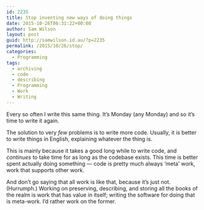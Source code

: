 ```yaml
---
id: 2235
title: Stop inventing new ways of doing things
date: 2015-10-26T06:31:22+00:00
author: Sam Wilson
layout: post
guid: http://samwilson.id.au/?p=2235
permalink: /2015/10/26/stop/
categories:
  - Programming
tags:
  - archiving
  - code
  - describing
  - Programming
  - Work
  - Writing
---
```

Every so often I write this same thing. It’s Monday (any Monday) and so it’s time to write it again.

The solution to very _few_ problems is to write more code. Usually, it is better to write things in English, explaining whatever the thing is.

This is mainly because it takes a good long while to write code, and _continues_ to take time for as long as the codebase exists. This time is better spent actually doing something — code is pretty much always ‘meta’ work, work that supports other work.

And don’t go saying that all work is like that, because it’s just not. (Hurrumph.) Working on preserving, describing, and storing all the books of the realm is work that has value in itself; writing the software for doing that is meta-work. I’d rather work on the former.
